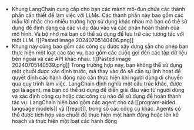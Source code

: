 - Khung LangChain cung cấp cho bạn các mảnh mô-đun chứa các thành phần cần thiết để làm việc với LLMs. Các thành phần này bao gồm các mẫu lời nhắc cho nhiều trường hợp sử dụng khác nhau mà bạn có thể sử dụng để định dạng cả các ví dụ đầu vào và các phần hoàn thành của mô hình. Và bộ nhớ mà bạn có thể sử dụng để lưu trữ các tương tác với một LLM. 
![[Pasted image 20240705140406.png]]
- Khung này cũng bao gồm các công cụ được xây dựng sẵn cho phép bạn thực hiện một loạt các tác vụ, bao gồm các cuộc gọi đến các tập dữ liệu bên ngoài và các API khác nhau.
![[Pasted image 20240705140539.png]]
Trong trường hợp này, bạn không thể sử dụng một chuỗi được xác định trước, mà thay vào đó sẽ cần sự linh hoạt để quyết định các hành động nào cần thực hiện khi người dùng di chuyển qua quy trình làm việc. 
LangChain định nghĩa một cấu trúc khác, được gọi là agent, mà bạn có thể sử dụng để diễn giải đầu vào từ người dùng và xác định công cụ hoặc các công cụ nào để sử dụng để hoàn thành tác vụ. 
LangChain hiện bao gồm các agent cho cả [[program-aided language models]] và [[react]], trong số các công cụ khác. Agents có thể được tích hợp vào chuỗi để thực hiện một hành động hoặc lên kế hoạch và thực hiện một loạt các hành động